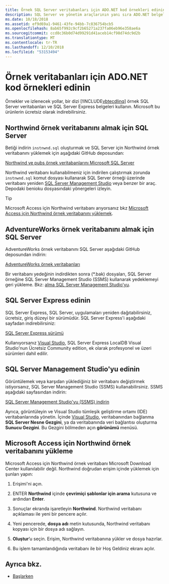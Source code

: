 ```yaml
---
title: Örnek SQL Server veritabanları için ADO.NET kod örnekleri edinin
description: SQL Server ve yönetim araçlarının yanı sıra ADO.NET belgeler, kod örnekleri kullanılan örnek SQL Server veritabanları indirme
ms.date: 10/18/2018
ms.assetid: ef9d69a1-9461-43fe-94bb-7c836754bcb5
ms.openlocfilehash: 8ab65f992c9cf2b65271a237fa06eb96e358ae6a
ms.sourcegitcommit: ccd8c36b0d74d99291d41aceb14cf98d74dc9d2b
ms.translationtype: MT
ms.contentlocale: tr-TR
ms.lasthandoff: 12/10/2018
ms.locfileid: "53153494"
---
```

# <a name="get-the-sample-databases-for-adonet-code-samples"></a>Örnek veritabanları için ADO.NET kod örnekleri edinin

Örnekler ve izlenecek yollar, bir dizi [!INCLUDE[vbtecdlinq](../../../../../../includes/vbtecdlinq-md.md)] örnek SQL Server veritabanları ve SQL Server Express belgeleri kullanın. Microsoft bu ürünlerin ücretsiz olarak indirebilirsiniz.

## <a name="get-the-northwind-sample-database-for-sql-server"></a>Northwind örnek veritabanını almak için SQL Server

Betiği indirin `instnwnd.sql` oluşturmak ve SQL Server için Northwind örnek veritabanını yüklemek için aşağıdaki GitHub deposundan:

[Northwind ve pubs örnek veritabanlarını Microsoft SQL Server](https://github.com/Microsoft/sql-server-samples/tree/master/samples/databases/northwind-pubs)

Northwind veritabanı kullanabilmeniz için indirilen çalıştırmak zorunda `instnwnd.sql` komut dosyası kullanarak SQL Server örneği üzerinde veritabanı yeniden [SQL Server Management Studio](#get_ssms) veya benzer bir araç. Depodaki benioku dosyasındaki yönergeleri izleyin.

> [!TIP]
> Microsoft Access için Northwind veritabanı arıyorsanız bkz [Microsoft Access için Northwind örnek veritabanını yüklemek](#northwind_access).

## <a name="get-the-adventureworks-sample-database-for-sql-server"></a>AdventureWorks örnek veritabanını almak için SQL Server

AdventureWorks örnek veritabanını SQL Server aşağıdaki GitHub deposundan indirin:

[AdventureWorks örnek veritabanları](https://github.com/Microsoft/sql-server-samples/releases/tag/adventureworks)

Bir veritabanı yedeğinin indirdikten sonra (\*.bak) dosyaları, SQL Server örneğine SQL Server Management Studio (SSMS) kullanarak yedeklemeyi geri yükleme. Bkz: [alma SQL Server Management Studio'yu](#get_ssms).

## <a name="get_sql"></a> SQL Server Express edinin

SQL Server Express, SQL Server, uygulamaları yeniden dağıtabilirsiniz, ücretsiz, giriş düzeyi bir sürümüdür. SQL Server Express'i aşağıdaki sayfadan indirebilirsiniz:
  
[SQL Server Express sürümü](https://www.microsoft.com/sql-server/sql-server-editions-express)

Kullanıyorsanız [Visual Studio](https://www.visualstudio.com/downloads/?utm_medium=microsoft&utm_source=docs.microsoft.com&utm_campaign=button+cta&utm_content=download+vs2017), SQL Server Express LocalDB Visual Studio'nun Ücretsiz Community edition, ek olarak profesyonel ve üzeri sürümleri dahil edilir.  

## <a name="get_ssms"></a> SQL Server Management Studio'yu edinin
Görüntülemek veya karşıdan yüklediğiniz bir veritabanı değiştirmek istiyorsanız, SQL Server Management Studio (SSMS) kullanabilirsiniz. SSMS aşağıdaki sayfasından indirin:

[SQL Server Management Studio'yu (SSMS) indirin](/sql/ssms/download-sql-server-management-studio-ssms) 

Ayrıca, görüntüleyin ve Visual Studio tümleşik geliştirme ortamı (IDE) veritabanlarında yönetin. İçinde [Visual Studio](https://www.visualstudio.com/downloads/?utm_medium=microsoft&utm_source=docs.microsoft.com&utm_campaign=button+cta&utm_content=download+vs2017), veritabanından bağlanma **SQL Server Nesne Gezgini**, ya da veritabanında veri bağlantısı oluşturma **Sunucu Gezgini**. Bu Gezgini bölmeden açın **görünümü** menüsü.

## <a name="northwind_access"></a> Microsoft Access için Northwind örnek veritabanını yükleme

Microsoft Access için Northwind örnek veritabanı Microsoft Download Center kullanılabilir değil. Northwind doğrudan erişim içinde yüklemek için şunları yapın:

1. Erişimi'ni açın.

1. ENTER **Northwind** içinde **çevrimiçi şablonlar için arama** kutusuna ve ardından **Enter**.

1. Sonuçlar ekranda işaretleyin **Northwind**. Northwind veritabanı açıklaması ile yeni bir pencere açılır.

1. Yeni pencerede, **dosya adı** metin kutusunda, Northwind veritabanı kopyası için bir dosya adı sağlayın.

1. **Oluştur**’u seçin. Erişim, Northwind veritabanına yükler ve dosya hazırlar.

1. Bu işlem tamamlandığında veritabanı ile bir Hoş Geldiniz ekranı açılır.

## <a name="see-also"></a>Ayrıca bkz.

- [Başlarken](../../../../../../docs/framework/data/adonet/sql/linq/getting-started.md)
